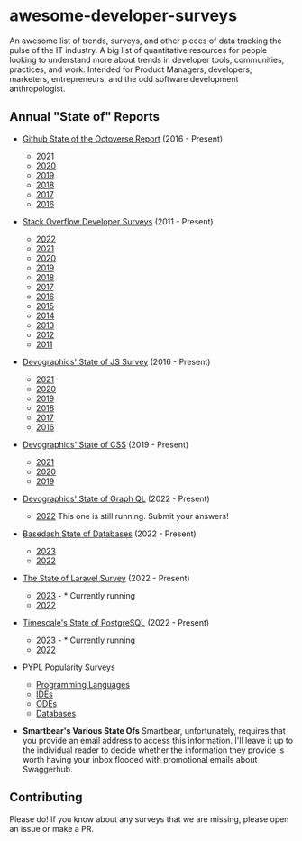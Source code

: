 # awesome-developer-surveys
An awesome list of trends, surveys, and other pieces of data tracking the pulse of the IT industry. A big list of quantitative resources for people looking to understand more about trends in developer tools, communities, practices, and work. Intended for Product Managers, developers, marketers, entrepreneurs, and the odd software development anthropologist.

## Annual "State of" Reports

- [Github State of the Octoverse Report](https://octoverse.github.com/) (2016 - Present)
  - [2021](https://octoverse.github.com/2021/)
  - [2020](https://octoverse.github.com/2020/)
  - [2019](https://octoverse.github.com/2019/)
  - [2018](https://octoverse.github.com/2018/)
  - [2017](https://octoverse.github.com/2017/)
  - [2016](https://octoverse.github.com/2016/)

- [Stack Overflow Developer Surveys]() (2011 - Present)
  - [2022](https://survey.stackoverflow.co/2022)
  - [2021](https://insights.stackoverflow.com/survey/2021)
  - [2020](https://insights.stackoverflow.com/survey/2020)
  - [2019](https://insights.stackoverflow.com/survey/2019)
  - [2018](https://insights.stackoverflow.com/survey/2018)
  - [2017](https://insights.stackoverflow.com/survey/2017)
  - [2016](https://insights.stackoverflow.com/survey/2016)
  - [2015](https://insights.stackoverflow.com/survey/2015)
  - [2014](https://insights.stackoverflow.com/survey/2014)
  - [2013](https://insights.stackoverflow.com/survey/2013)
  - [2012](https://insights.stackoverflow.com/survey/2012)
  - [2011](https://insights.stackoverflow.com/survey/2011)

- [Devographics' State of JS Survey](https://stateofjs.com/en-us/) (2016 - Present)
  - [2021](https://2021.stateofjs.com/)
  - [2020](https://2020.stateofjs.com/)
  - [2019](https://2019.stateofjs.com/)
  - [2018](https://2018.stateofjs.com/)
  - [2017](https://2017.stateofjs.com/)
  - [2016](https://2016.stateofjs.com/)

- [Devographics' State of CSS](https://stateofcss.com/en-us/) (2019 - Present)
  - [2021](https://2021.stateofcss.com/)
  - [2020](https://2020.stateofcss.com/)
  - [2019](https://2019.stateofcss.com/)

- [Devographics' State of Graph QL](https://www.stateofgraphql.com/en-us/) (2022 - Present)
  - [2022](https://www.stateofgraphql.com/en-us/) This one is still running. Submit your answers!
 
- [Basedash State of Databases](https://stateofdb.com/) (2022 - Present)
  - [2023](https://stateofdb.com/)
  - [2022](https://2022.stateofdb.com/)

- [The State of Laravel Survey](https://stateoflaravel.com/) (2022 - Present)
  - [2023](https://stateoflaravel.com/) - * Currently running
  - [2022](https://stateoflaravel.com/results)
 
- [Timescale's State of PostgreSQL](https://www.timescale.com/state-of-postgres/2022) (2022 - Present)
  - [2023](https://timescale.typeform.com/state-of-pg-23) - * Currently running
  - [2022](https://www.timescale.com/state-of-postgres/2022)

- PYPL Popularity Surveys
  - [Programming Languages](https://pypl.github.io/PYPL.html)
  - [IDEs](https://pypl.github.io/IDE.html)
  - [ODEs](https://pypl.github.io/ODE.html)
  - [Databases](https://pypl.github.io/DB.html)

- **Smartbear's Various State Ofs** Smartbear, unfortunately, requires that you provide an email address to access this information. I'll leave it up to the individual reader to decide whether the information they provide is worth having your inbox flooded with promotional emails about Swaggerhub.


## Contributing
Please do! If you know about any surveys that we are missing, please open an issue or make a PR.
